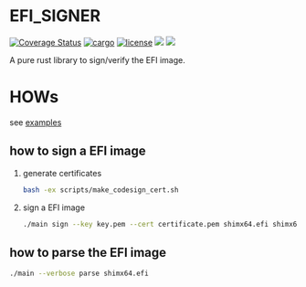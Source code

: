 # EFI_SIGNER
[![Coverage Status](https://img.shields.io/coverallsCoverage/github/pkking/efi_signer?style=flat-square)](https://img.shields.io/coverallsCoverage/github/pkking/efi_signer?style=flat-square)
[![cargo](https://img.shields.io/crates/d/efi_signer?style=flat-square)](https://img.shields.io/crates/d/efi_signer?style=flat-square)
[![license](https://img.shields.io/crates/l/efi_signer?style=flat-square)](https://img.shields.io/crates/l/efi_signer?style=flat-square)
[![](https://img.shields.io/crates/v/efi_signer?style=flat-square)](https://img.shields.io/crates/v/efi_signer?style=flat-square)
[![](https://img.shields.io/docsrs/efi_signer?style=flat-square)](https://img.shields.io/docsrs/efi_signer?style=flat-square)

A pure rust library to sign/verify the EFI image.

# HOWs
see [examples](./examples/main.rs)

## how to sign a EFI image
1. generate certificates
    ```bash
    bash -ex scripts/make_codesign_cert.sh
    ```

1. sign a EFI image
    ```bash
    ./main sign --key key.pem --cert certificate.pem shimx64.efi shimx64.efi.signed
    ```

## how to parse the EFI image
```bash
./main --verbose parse shimx64.efi
```